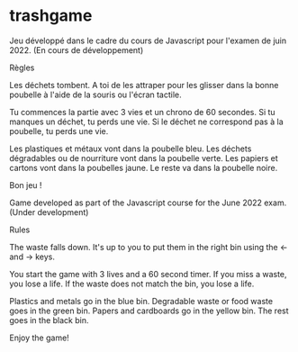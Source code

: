 # trashgame
Jeu développé dans le cadre du cours de Javascript pour l'examen de juin 2022. 
(En cours de développement)

Règles

Les déchets tombent. A toi de les attraper pour les glisser dans la bonne poubelle à l'aide de la souris ou l'écran tactile. 

Tu commences la partie avec 3 vies et un chrono de 60 secondes. Si tu manques un déchet, tu perds une vie. Si le déchet ne correspond pas à la poubelle, tu perds une vie. 

Les plastiques et métaux vont dans la poubelle bleu. Les déchets dégradables ou de nourriture vont dans la poubelle verte. Les papiers et cartons vont dans la poubelles jaune. Le reste va dans la poubelle noire.

Bon jeu !



Game developed as part of the Javascript course for the June 2022 exam. 
(Under development)

Rules

The waste falls down. It's up to you to put them in the right bin using the <- and -> keys. 

You start the game with 3 lives and a 60 second timer. If you miss a waste, you lose a life. If the waste does not match the bin, you lose a life. 

Plastics and metals go in the blue bin. Degradable waste or food waste goes in the green bin. Papers and cardboards go in the yellow bin. The rest goes in the black bin.

Enjoy the game!
